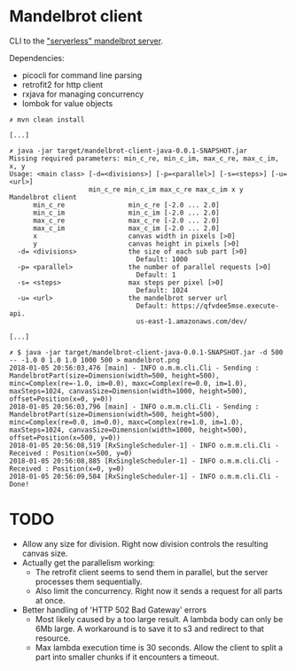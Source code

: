 # Mandelbrot client

CLI to the ["serverless" mandelbrot server](https://github.com/marre/mandelbrot-serverless-js).

Dependencies:
 - picocli for command line parsing
 - retrofit2 for http client
 - rxjava for managing concurrency
 - lombok for value objects

```
✗ mvn clean install

[...]

✗ java -jar target/mandelbrot-client-java-0.0.1-SNAPSHOT.jar
Missing required parameters: min_c_re, min_c_im, max_c_re, max_c_im, x, y
Usage: <main class> [-d=<divisions>] [-p=<parallel>] [-s=<steps>] [-u=<url>]
                    min_c_re min_c_im max_c_re max_c_im x y
Mandelbrot client
      min_c_re                min_c_re [-2.0 ... 2.0]
      min_c_im                min_c_im [-2.0 ... 2.0]
      max_c_re                max_c_re [-2.0 ... 2.0]
      max_c_im                max_c_im [-2.0 ... 2.0]
      x                       canvas width in pixels [>0]
      y                       canvas height in pixels [>0]
  -d= <divisions>             the size of each sub part [>0]
                                Default: 1000
  -p= <parallel>              the number of parallel requests [>0]
                                Default: 1
  -s= <steps>                 max steps per pixel [>0]
                                Default: 1024
  -u= <url>                   the mandelbrot server url
                                Default: https://qfvdee5mse.execute-api.
                                us-east-1.amazonaws.com/dev/

[...]

✗ $ java -jar target/mandelbrot-client-java-0.0.1-SNAPSHOT.jar -d 500 -- -1.0 0 1.0 1.0 1000 500 > mandelbrot.png
2018-01-05 20:56:03,476 [main] - INFO o.m.m.cli.Cli - Sending : MandelbrotPart(size=Dimension(width=500, height=500), minc=Complex(re=-1.0, im=0.0), maxc=Complex(re=0.0, im=1.0), maxSteps=1024, canvasSize=Dimension(width=1000, height=500), offset=Position(x=0, y=0))
2018-01-05 20:56:03,796 [main] - INFO o.m.m.cli.Cli - Sending : MandelbrotPart(size=Dimension(width=500, height=500), minc=Complex(re=0.0, im=0.0), maxc=Complex(re=1.0, im=1.0), maxSteps=1024, canvasSize=Dimension(width=1000, height=500), offset=Position(x=500, y=0))
2018-01-05 20:56:08,519 [RxSingleScheduler-1] - INFO o.m.m.cli.Cli - Received : Position(x=500, y=0)
2018-01-05 20:56:08,885 [RxSingleScheduler-1] - INFO o.m.m.cli.Cli - Received : Position(x=0, y=0)
2018-01-05 20:56:09,504 [RxSingleScheduler-1] - INFO o.m.m.cli.Cli - Done!
```

# TODO

* Allow any size for division. Right now division controls the resulting 
  canvas size.
* Actually get the parallelism working:
    * The retrofit client seems to send them in parallel, but the server 
      processes them sequentially.
    * Also limit the concurrency. Right now it sends a request for all parts
      at once.
* Better handling of 'HTTP 502 Bad Gateway' errors
  * Most likely caused by a too large result. A lambda body can only be 
    6Mb large. A workaround is to save it to s3 and redirect to that resource.
  * Max lambda execution time is 30 seconds. Allow the client to split a part
    into smaller chunks if it encounters a timeout.
